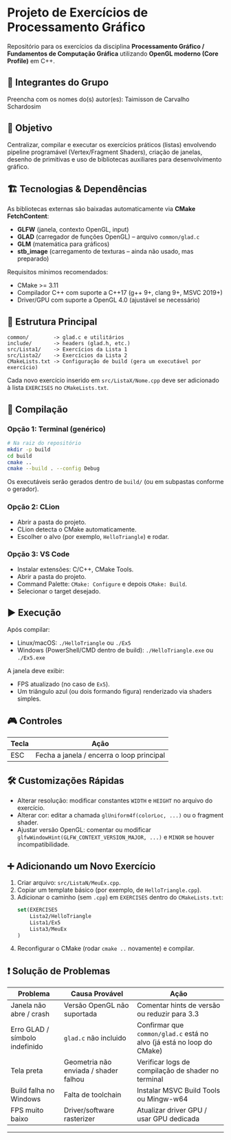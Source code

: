 # Projeto de Exercícios de Processamento Gráfico

Repositório para os exercícios da disciplina **Processamento Gráfico / Fundamentos de Computação Gráfica** utilizando **OpenGL moderno (Core Profile)** em C++.

## 👥 Integrantes do Grupo
Preencha com os nomes do(s) autor(es):
Taimisson de Carvalho Schardosim

## 🎯 Objetivo
Centralizar, compilar e executar os exercícios práticos (listas) envolvendo pipeline programável (Vertex/Fragment Shaders), criação de janelas, desenho de primitivas e uso de bibliotecas auxiliares para desenvolvimento gráfico.

## 🏗️ Tecnologias & Dependências
As bibliotecas externas são baixadas automaticamente via **CMake FetchContent**:
- **GLFW** (janela, contexto OpenGL, input)
- **GLAD** (carregador de funções OpenGL) – arquivo `common/glad.c`
- **GLM** (matemática para gráficos)
- **stb_image** (carregamento de texturas – ainda não usado, mas preparado)

Requisitos mínimos recomendados:
- CMake >= 3.11
- Compilador C++ com suporte a C++17 (g++ 9+, clang 9+, MSVC 2019+)
- Driver/GPU com suporte a OpenGL 4.0 (ajustável se necessário)

## 📂 Estrutura Principal
```
common/        -> glad.c e utilitários
include/       -> headers (glad.h, etc.)
src/Lista1/    -> Exercícios da Lista 1
src/Lista2/    -> Exercícios da Lista 2
CMakeLists.txt -> Configuração de build (gera um executável por exercício)
```
Cada novo exercício inserido em `src/ListaX/Nome.cpp` deve ser adicionado à lista `EXERCISES` no `CMakeLists.txt`.

## 🔧 Compilação
### Opção 1: Terminal (genérico)
```bash
# Na raiz do repositório
mkdir -p build
cd build
cmake ..
cmake --build . --config Debug
```
Os executáveis serão gerados dentro de `build/` (ou em subpastas conforme o gerador).

### Opção 2: CLion
- Abrir a pasta do projeto.
- CLion detecta o CMake automaticamente.
- Escolher o alvo (por exemplo, `HelloTriangle`) e rodar.

### Opção 3: VS Code
- Instalar extensões: C/C++, CMake Tools.
- Abrir a pasta do projeto.
- Command Palette: `CMake: Configure` e depois `CMake: Build`.
- Selecionar o target desejado.

## ▶️ Execução
Após compilar:
- Linux/macOS: `./HelloTriangle` ou `./Ex5`
- Windows (PowerShell/CMD dentro de build): `./HelloTriangle.exe` ou `./Ex5.exe`

A janela deve exibir:
- FPS atualizado (no caso de `Ex5`).
- Um triângulo azul (ou dois formando figura) renderizado via shaders simples.

## 🎮 Controles
| Tecla | Ação |
|-------|------|
| ESC   | Fecha a janela / encerra o loop principal |

## 🛠️ Customizações Rápidas
- Alterar resolução: modificar constantes `WIDTH` e `HEIGHT` no arquivo do exercício.
- Alterar cor: editar a chamada `glUniform4f(colorLoc, ...)` ou o fragment shader.
- Ajustar versão OpenGL: comentar ou modificar `glfwWindowHint(GLFW_CONTEXT_VERSION_MAJOR, ...)` e `MINOR` se houver incompatibilidade.

## ➕ Adicionando um Novo Exercício
1. Criar arquivo: `src/ListaN/MeuEx.cpp`.
2. Copiar um template básico (por exemplo, de `HelloTriangle.cpp`).
3. Adicionar o caminho (sem `.cpp`) em `EXERCISES` dentro do `CMakeLists.txt`:
   ```cmake
   set(EXERCISES
       Lista2/HelloTriangle
       Lista1/Ex5
       Lista3/MeuEx
   )
   ```
4. Reconfigurar o CMake (rodar `cmake ..` novamente) e compilar.

## ❗ Solução de Problemas
| Problema | Causa Provável | Ação |
|----------|----------------|------|
| Janela não abre / crash | Versão OpenGL não suportada | Comentar hints de versão ou reduzir para 3.3 |
| Erro GLAD / símbolo indefinido | `glad.c` não incluido | Confirmar que `common/glad.c` está no alvo (já está no loop do CMake) |
| Tela preta | Geometria não enviada / shader falhou | Verificar logs de compilação de shader no terminal |
| Build falha no Windows | Falta de toolchain | Instalar MSVC Build Tools ou Mingw-w64 |
| FPS muito baixo | Driver/software rasterizer | Atualizar driver GPU / usar GPU dedicada |

---

